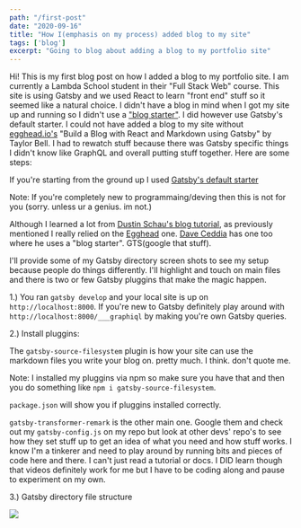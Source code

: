 ```yaml
---
path: "/first-post"
date: "2020-09-16"
title: "How I(emphasis on my process) added blog to my site"
tags: ['blog']
excerpt: "Going to blog about adding a blog to my portfolio site"
---
```


Hi! This is my first blog post on how I added a blog to my portfolio site. 
I am currently a Lambda School student in their "Full Stack Web" course.
This site is using Gatsby and we used React to learn "front end" stuff so 
it seemed like a natural choice. I didn't have a blog in mind when I got my site
up and running so I didn't use a ["blog starter"](https://www.gatsbyjs.com/starters/?v=2). I did however use Gatsby's default starter. I could not have added a blog to my site without [egghead.io's](https://egghead.io/) "Build a Blog with React and Markdown using Gatsby" by Taylor Bell. I had to rewatch stuff because there was Gatsby specific things I didn't know like GraphQL and overall putting stuff together. Here are some steps:


If you're starting from the ground up I used [Gatsby's default starter](https://www.gatsbyjs.com/tutorial/part-zero/)

Note: If you're completely new to programmaing/deving then this is not for you (sorry. unless ur a genius. im not.)

Although I learned a lot from [Dustin Schau's blog tutorial](https://www.gatsbyjs.com/blog/2017-07-19-creating-a-blog-with-gatsby/#gatsby-skip-here), as previously mentioned I really 
relied on the [Egghead](https://egghead.io/courses/build-a-blog-with-react-and-markdown-using-gatsby) one. [Dave Ceddia](https://daveceddia.com/start-blog-gatsby-netlify/) has one too where he uses a "blog starter". GTS(google that stuff).

I'll provide some of my Gatsby directory screen shots to see my setup because people do things differently. I'll highlight and touch on main files and there is two or few Gatsby pluggins that make the magic happen. 

1.) You ran `gatsby develop` and your local site is up on `http://localhost:8000`. If you're new to Gatsby definitely play around with `http://localhost:8000/___graphiql` by making you're own Gatsby queries.

2.) Install pluggins: 

The `gatsby-source-filesystem` plugin is how your site can use the markdown files you write your blog on. pretty much. I think. don't quote me. 


Note: I installed my pluggins via npm so make sure you have that and then you do something like `npm i gatsby-source-filesystem`. 

`package.json` will show you if pluggins installed correctly. 

`gatsby-transformer-remark` is the other main one. Google them and check out my `gatsby-config.js` on my repo but look at other devs' repo's to see how they set stuff up to get an idea of what you need and how stuff works. I know I'm a tinkerer and need to play around by running bits and pieces of code here and there. I can't just read a tutorial or docs. I DID learn though that videos definitely work for me but I have to be coding along and pause to experiment on my own. 

3.) Gatsby directory file structure

![](/home/david/portfolio/src/images/Capture.PNG)

